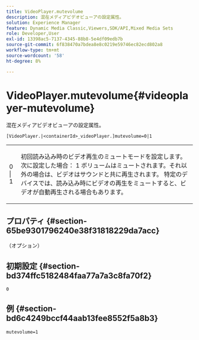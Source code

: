 ```yaml
---
title: VideoPlayer.mutevolume
description: 混在メディアビデオビューアの設定属性。
solution: Experience Manager
feature: Dynamic Media Classic,Viewers,SDK/API,Mixed Media Sets
role: Developer,User
exl-id: 13398ac5-7137-4345-88b8-5e4df09edb7b
source-git-commit: 6f838470a7bdea8e8c0219e59746ec82ecd802a8
workflow-type: tm+mt
source-wordcount: '58'
ht-degree: 8%

---
```


# VideoPlayer.mutevolume{#videoplayer-mutevolume}

混在メディアビデオビューアの設定属性。

`[VideoPlayer.|<containerId>_videoPlayer.]mutevolume=0|1`

<table id="table_2A4F898BBF88417DB0834B7F78637F5D"> 
 <tbody> 
  <tr> 
   <td colname="col1"> <p> <span class="codeph"> 0 | 1 </span> </p> </td> 
   <td colname="col2"> <p> 初回読み込み時のビデオ再生のミュートモードを設定します。 次に設定した場合： <span class="codeph"> 1 </span> ボリュームはミュートされます。それ以外の場合は、ビデオはサウンドと共に再生されます。 特定のデバイスでは、読み込み時にビデオの再生をミュートすると、ビデオが自動再生される場合もあります。 </p> </td> 
  </tr> 
 </tbody> 
</table>

## プロパティ {#section-65be9301796240e38f31818229da7acc}

（オプション）

## 初期設定 {#section-bd374ffc5182484faa77a7a3c8fa70f2}

`0`

## 例 {#section-bd6c4249bccf44aab13fee8552f5a8b3}

`mutevolume=1`
